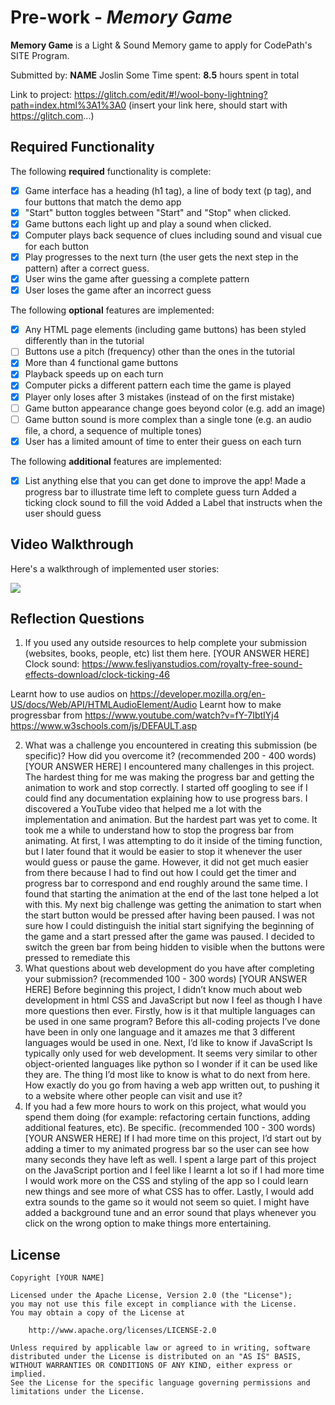 # Pre-work - *Memory Game*

**Memory Game** is a Light & Sound Memory game to apply for CodePath's SITE Program. 

Submitted by: **NAME**
Joslin Some
Time spent: **8.5** hours spent in total

Link to project: https://glitch.com/edit/#!/wool-bony-lightning?path=index.html%3A1%3A0 (insert your link here, should start with https://glitch.com...)

## Required Functionality

The following **required** functionality is complete:

* [x] Game interface has a heading (h1 tag), a line of body text (p tag), and four buttons that match the demo app
* [x] "Start" button toggles between "Start" and "Stop" when clicked. 
* [x] Game buttons each light up and play a sound when clicked. 
* [x] Computer plays back sequence of clues including sound and visual cue for each button
* [x] Play progresses to the next turn (the user gets the next step in the pattern) after a correct guess. 
* [x] User wins the game after guessing a complete pattern
* [x] User loses the game after an incorrect guess

The following **optional** features are implemented:

* [x] Any HTML page elements (including game buttons) has been styled differently than in the tutorial
* [ ] Buttons use a pitch (frequency) other than the ones in the tutorial
* [x] More than 4 functional game buttons
* [x] Playback speeds up on each turn
* [x] Computer picks a different pattern each time the game is played
* [x] Player only loses after 3 mistakes (instead of on the first mistake)
* [ ] Game button appearance change goes beyond color (e.g. add an image)
* [ ] Game button sound is more complex than a single tone (e.g. an audio file, a chord, a sequence of multiple tones)
* [x] User has a limited amount of time to enter their guess on each turn

The following **additional** features are implemented:
  
- [x] List anything else that you can get done to improve the app!
  Made a progress bar to illustrate time left to complete guess turn
  Added a ticking clock sound to fill the void
  Added a Label that instructs when the user should guess

## Video Walkthrough

Here's a walkthrough of implemented user stories:

![](https://i.imgur.com/2bEwtOV.gif)


## Reflection Questions
1. If you used any outside resources to help complete your submission (websites, books, people, etc) list them here. 
[YOUR ANSWER HERE]
Clock sound: https://www.fesliyanstudios.com/royalty-free-sound-effects-download/clock-ticking-46

Learnt how to use audios on 
https://developer.mozilla.org/en-US/docs/Web/API/HTMLAudioElement/Audio
 Learnt how to make progressbar from 
 https://www.youtube.com/watch?v=fY-7IbtIYj4
 https://www.w3schools.com/js/DEFAULT.asp
 
2. What was a challenge you encountered in creating this submission (be specific)? How did you overcome it? (recommended 200 - 400 words) 
[YOUR ANSWER HERE]
I encountered many challenges in this project. The hardest thing for me was making the progress bar and getting the animation to work and stop correctly. I started off googling to see if I could find any documentation explaining how to use progress bars. I discovered a YouTube video that helped me a lot with the implementation and animation. But the hardest part was yet to come. It took me a while to understand how to stop the progress bar from animating. At first, I was attempting to do it inside of the timing function, but I later found that it would be easier to stop it whenever the user would guess or pause the game. However, it did not get much easier from there because I had to find out how I could get the timer and progress bar to correspond and end roughly around the same time. I found that starting the animation at the end of the last tone helped a lot with this. My next big challenge was getting the animation to start when the start button would be pressed after having been paused. I was not sure how I could distinguish the initial start signifying the beginning of the game and a start pressed after the game was paused. I decided to switch the green bar from being hidden to visible when the buttons were pressed to remediate this 
3. What questions about web development do you have after completing your submission? (recommended 100 - 300 words) 
[YOUR ANSWER HERE]
Before beginning this project, I didn’t know much about web development in html CSS and JavaScript but now I feel as though I have more questions then ever. Firstly, how is it that multiple languages can be used in one same program? Before this all-coding projects I’ve done have been in only one language and it amazes me that 3 different languages would be used in one. Next, I’d like to know if JavaScript Is typically only used for web development. It seems very similar to other object-oriented languages like python so I wonder if it can be used like they are.  The thing I’d most like to know is what to do next from here. How exactly do you go from having a web app written out, to pushing it to a website where other people can visit and use it?
4. If you had a few more hours to work on this project, what would you spend them doing (for example: refactoring certain functions, adding additional features, etc). Be specific. (recommended 100 - 300 words) 
[YOUR ANSWER HERE]
If I had more time on this project, I’d start out by adding a timer to my animated progress bar so the user can see how many seconds they have left as well. I spent a large part of this project on the JavaScript portion and I feel like I learnt a lot so if I had more time I would work more on the CSS and styling of the app so I could learn new things and see more of what CSS has to offer. Lastly, I would add extra sounds to the game so it would not seem so quiet. I might have added a background tune and an error sound that plays whenever you click on the wrong option to make things more entertaining.


## License

    Copyright [YOUR NAME]

    Licensed under the Apache License, Version 2.0 (the "License");
    you may not use this file except in compliance with the License.
    You may obtain a copy of the License at

        http://www.apache.org/licenses/LICENSE-2.0

    Unless required by applicable law or agreed to in writing, software
    distributed under the License is distributed on an "AS IS" BASIS,
    WITHOUT WARRANTIES OR CONDITIONS OF ANY KIND, either express or implied.
    See the License for the specific language governing permissions and
    limitations under the License.